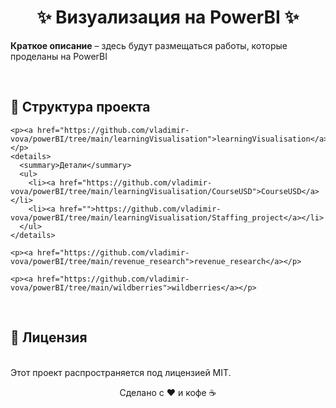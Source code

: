 <h1 align="center">✨ Визуализация на PowerBI ✨</h1>

<p><strong>Краткое описание</strong> – здесь будут размещаться работы, которые проделаны на PowerBI</p><br>

<h2>📂 Структура проекта</h2>

	<p><a href="https://github.com/vladimir-vova/powerBI/tree/main/learningVisualisation">learningVisualisation</a></p>
	<details>
	  <summary>Детали</summary>
	  <ul>
		<li><a href="https://github.com/vladimir-vova/powerBI/tree/main/learningVisualisation/CourseUSD">CourseUSD</a></li>
		<li><a href="">https://github.com/vladimir-vova/powerBI/tree/main/learningVisualisation/Staffing_project</a></li>
	  </ul>
	</details>

	<p><a href="https://github.com/vladimir-vova/powerBI/tree/main/revenue_research">revenue_research</a></p>
	
	<p><a href="https://github.com/vladimir-vova/powerBI/tree/main/wildberries">wildberries</a></p>

<br><h2>📜 Лицензия</h2><br>
Этот проект распространяется под лицензией MIT.<br>

<div align="center"> <p>Сделано с ❤️ и кофе ☕</p> </div>